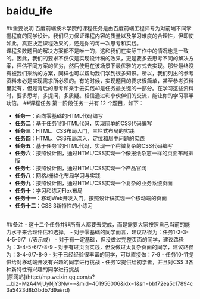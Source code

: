 # baidu_ife
##重要说明
百度前端技术学院的课程任务是由百度前端工程师专为对前端不同掌握程度的同学设计。我们尽力保证课程内容的质量以及学习难度的合理性，但即使如此，真正决定课程效果的，还是你的每一次思考和实践。
<br />
课程多数题目的解决方案都不是唯一的，这和我们在实际工作中的情况也是一致的。因此，我们的要求不仅仅是实现设计稿的效果，更是要多去思考不同的解决方案，评估不同方案的优劣，然后使用在该场景下最优雅的方式去实现。那些最终没有被我们采纳的方案，同样也可以帮助我们学到很多知识。所以，我们列出的参考资料未必是实现需求所必须的。有的时候，实现题目的要求很简单，甚至参考资料里就有，但是背后的思考和亲手去实践却是任务最关键的一部分。在学习这些资料时，要多思考，多提问，多质疑。相信通过和小伙伴们的交流，能让你的学习事半功倍。
##课程任务
第一阶段任务一共有 12 个题目，如下：
- **任务一**：面向零基础的HTML代码编写
- **任务二**：基于任务1的HTML代码，实现简单的CSS代码编写
- **任务三**：HTML、CSS布局入门，三栏式布局的实践
- **任务四**：HTML、CSS布局深入，定位和居中问题的实践
- **任务五**：基于任务1的HTML代码，实现一个稍微复杂的CSS代码编写
- **任务六**：按照设计图，通过HTML/CSS实现一个像报纸杂志一样的页面布局排版
- **任务七**：按照设计图，通过HTML/CSS实现一个产品官网
- **任务八**：网格/栅格化布局学习与实践
- **任务九**：按照设计图，通过HTML/CSS实现一个复杂的业务系统页面
- **任务十**：学习和练习Flex布局
- **任务十一**：移动Web开发入门，按照设计稿实现一个移动端的页面
- **任务十二**：CSS 3新特性的小练习
<br />
##备注
- 这十二个任务并非所有人都要去完成，而是需要大家按照自己当前的能力水平来合理评估和选择。
- 对于零基础的同学而言，建议路径为：任务1-2-3-4-5-6/7（/表示或）
- 对于有一定基础，但没做过完整页面的同学，建议路径为：3-4-5-6/7-8-9
- 对于有过页面实践，但没做过太复杂页面的同学，建议路径为：3-4-6/7-8-9
- 对于已经经验很丰富的同学，可以直接做：7-9
- 任务10-11提供给对移动端开发有兴趣的同学进行挑战
- 任务12提供给初学者，并且对CSS 3各种新特性有兴趣的同学进行挑战
<br />
[原网站](http://mp.weixin.qq.com/s?__biz=MzA4MjUyNjY3Nw==&mid=401956006&idx=1&sn=bbf72ea5c17894c3a5423d8b3bdb7d9a#rd)
